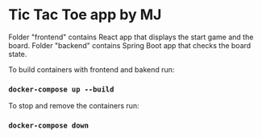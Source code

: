 # Tic Tac Toe app by MJ

Folder "frontend" contains React app that displays the start game and the board.
Folder "backend" contains Spring Boot app that checks the board state.


To build containers with frontend and bakend run:

### `docker-compose up --build`

To stop and remove the containers run:

### `docker-compose down`
